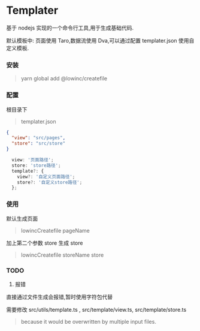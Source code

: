 # Templater

基于 nodejs 实现的一个命令行工具,用于生成基础代码.

默认模板中: 页面使用 Taro,数据流使用 Dva,可以通过配置 templater.json 使用自定义模板.

### 安装

> yarn global add @lowinc/createfile

### 配置

根目录下

> templater.json

```json
{
  "view": "src/pages",
  "store": "src/store"
}
```

```ts
  view: '页面路径';
  store: 'store路径';
  template?: {
    view?: '自定义页面路径';
    store?: '自定义store路径';
  };
```

### 使用

默认生成页面

> lowincCreatefile pageName

加上第二个参数 store 生成 store

> lowincCreatefile storeName store

### TODO

1. 报错

直接通过文件生成会报错,暂时使用字符包代替

需要修改 src/utils/template.ts , src/template/view.ts, src/template/store.ts

> because it would be overwritten by multiple input files.
